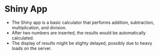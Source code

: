 # Shiny App
<ul>
<li>The Shiny app is a basic calculator that performs addition, subtraction, multiplication, and division.</li>
<li>After two numbers are inserted, the results would be automatically calculated.</li>
<li>The display of results might be slighty delayed, possibly due to heavy loads on the server.</li>
</ul>
